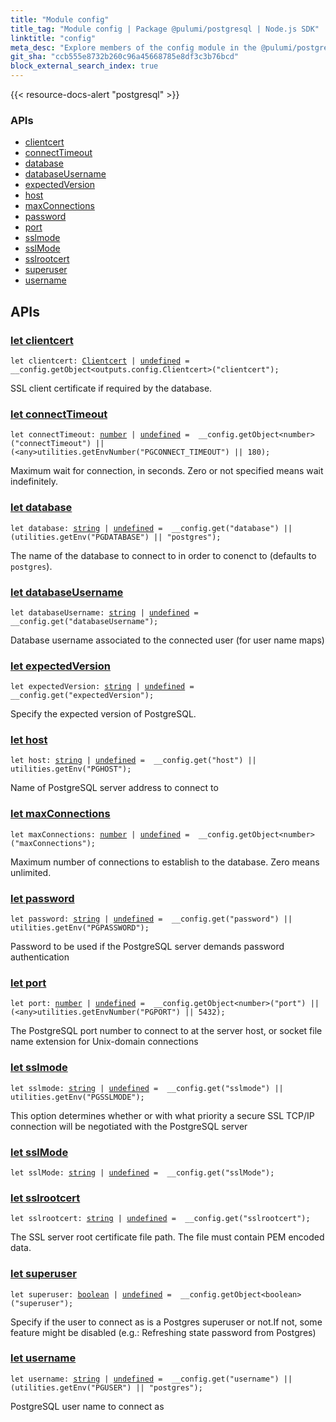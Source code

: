```yaml
---
title: "Module config"
title_tag: "Module config | Package @pulumi/postgresql | Node.js SDK"
linktitle: "config"
meta_desc: "Explore members of the config module in the @pulumi/postgresql package."
git_sha: "ccb555e8732b260c96a45668785e8df3c3b76bcd"
block_external_search_index: true
---
```


<!-- WARNING: this page was generated by a tool. Do not edit it by hand. -->
<!-- To change it, please see https://github.com/pulumi/docs/tree/master/tools/tscdocgen. -->

{{< resource-docs-alert "postgresql" >}}






<h3>APIs</h3>
<ul class="api">
    <li><a href="#clientcert"><span class="symbol api"></span>clientcert</a></li>
    <li><a href="#connectTimeout"><span class="symbol api"></span>connectTimeout</a></li>
    <li><a href="#database"><span class="symbol api"></span>database</a></li>
    <li><a href="#databaseUsername"><span class="symbol api"></span>databaseUsername</a></li>
    <li><a href="#expectedVersion"><span class="symbol api"></span>expectedVersion</a></li>
    <li><a href="#host"><span class="symbol api"></span>host</a></li>
    <li><a href="#maxConnections"><span class="symbol api"></span>maxConnections</a></li>
    <li><a href="#password"><span class="symbol api"></span>password</a></li>
    <li><a href="#port"><span class="symbol api"></span>port</a></li>
    <li><a href="#sslmode"><span class="symbol api"></span>sslmode</a></li>
    <li><a href="#sslMode"><span class="symbol api"></span>sslMode</a></li>
    <li><a href="#sslrootcert"><span class="symbol api"></span>sslrootcert</a></li>
    <li><a href="#superuser"><span class="symbol api"></span>superuser</a></li>
    <li><a href="#username"><span class="symbol api"></span>username</a></li>
</ul>




<h2 id="apis">APIs</h2>
<h3 class="pdoc-module-header" id="clientcert" data-link-title="clientcert">
    <a href="https://github.com/pulumi/pulumi-postgresql/blob/ccb555e8732b260c96a45668785e8df3c3b76bcd/sdk/nodejs/config/vars.ts#L13">
        let <strong>clientcert</strong>
    </a>
</h3>

<pre class="highlight"><code><span class='kd'>let</span> clientcert: <a href='/docs/reference/pkg/nodejs/pulumi/postgresql/types/output/#Clientcert'>Clientcert</a> | <span class='kd'><a href='https://developer.mozilla.org/en-US/docs/Web/JavaScript/Reference/Global_Objects/undefined'>undefined</a></span> = <span class='s2'> __config.getObject&lt;outputs.config.Clientcert&gt;(&#34;clientcert&#34;)</span>;</code></pre>

SSL client certificate if required by the database.

<h3 class="pdoc-module-header" id="connectTimeout" data-link-title="connectTimeout">
    <a href="https://github.com/pulumi/pulumi-postgresql/blob/ccb555e8732b260c96a45668785e8df3c3b76bcd/sdk/nodejs/config/vars.ts#L17">
        let <strong>connectTimeout</strong>
    </a>
</h3>

<pre class="highlight"><code><span class='kd'>let</span> connectTimeout: <span class='kd'><a href='https://developer.mozilla.org/en-US/docs/Web/JavaScript/Reference/Global_Objects/Number'>number</a></span> | <span class='kd'><a href='https://developer.mozilla.org/en-US/docs/Web/JavaScript/Reference/Global_Objects/undefined'>undefined</a></span> = <span class='s2'> __config.getObject&lt;number&gt;(&#34;connectTimeout&#34;) || (&lt;any&gt;utilities.getEnvNumber(&#34;PGCONNECT_TIMEOUT&#34;) || 180)</span>;</code></pre>

Maximum wait for connection, in seconds. Zero or not specified means wait indefinitely.

<h3 class="pdoc-module-header" id="database" data-link-title="database">
    <a href="https://github.com/pulumi/pulumi-postgresql/blob/ccb555e8732b260c96a45668785e8df3c3b76bcd/sdk/nodejs/config/vars.ts#L21">
        let <strong>database</strong>
    </a>
</h3>

<pre class="highlight"><code><span class='kd'>let</span> database: <span class='kd'><a href='https://developer.mozilla.org/en-US/docs/Web/JavaScript/Reference/Global_Objects/String'>string</a></span> | <span class='kd'><a href='https://developer.mozilla.org/en-US/docs/Web/JavaScript/Reference/Global_Objects/undefined'>undefined</a></span> = <span class='s2'> __config.get(&#34;database&#34;) || (utilities.getEnv(&#34;PGDATABASE&#34;) || &#34;postgres&#34;)</span>;</code></pre>

The name of the database to connect to in order to conenct to (defaults to `postgres`).

<h3 class="pdoc-module-header" id="databaseUsername" data-link-title="databaseUsername">
    <a href="https://github.com/pulumi/pulumi-postgresql/blob/ccb555e8732b260c96a45668785e8df3c3b76bcd/sdk/nodejs/config/vars.ts#L25">
        let <strong>databaseUsername</strong>
    </a>
</h3>

<pre class="highlight"><code><span class='kd'>let</span> databaseUsername: <span class='kd'><a href='https://developer.mozilla.org/en-US/docs/Web/JavaScript/Reference/Global_Objects/String'>string</a></span> | <span class='kd'><a href='https://developer.mozilla.org/en-US/docs/Web/JavaScript/Reference/Global_Objects/undefined'>undefined</a></span> = <span class='s2'> __config.get(&#34;databaseUsername&#34;)</span>;</code></pre>

Database username associated to the connected user (for user name maps)

<h3 class="pdoc-module-header" id="expectedVersion" data-link-title="expectedVersion">
    <a href="https://github.com/pulumi/pulumi-postgresql/blob/ccb555e8732b260c96a45668785e8df3c3b76bcd/sdk/nodejs/config/vars.ts#L29">
        let <strong>expectedVersion</strong>
    </a>
</h3>

<pre class="highlight"><code><span class='kd'>let</span> expectedVersion: <span class='kd'><a href='https://developer.mozilla.org/en-US/docs/Web/JavaScript/Reference/Global_Objects/String'>string</a></span> | <span class='kd'><a href='https://developer.mozilla.org/en-US/docs/Web/JavaScript/Reference/Global_Objects/undefined'>undefined</a></span> = <span class='s2'> __config.get(&#34;expectedVersion&#34;)</span>;</code></pre>

Specify the expected version of PostgreSQL.

<h3 class="pdoc-module-header" id="host" data-link-title="host">
    <a href="https://github.com/pulumi/pulumi-postgresql/blob/ccb555e8732b260c96a45668785e8df3c3b76bcd/sdk/nodejs/config/vars.ts#L33">
        let <strong>host</strong>
    </a>
</h3>

<pre class="highlight"><code><span class='kd'>let</span> host: <span class='kd'><a href='https://developer.mozilla.org/en-US/docs/Web/JavaScript/Reference/Global_Objects/String'>string</a></span> | <span class='kd'><a href='https://developer.mozilla.org/en-US/docs/Web/JavaScript/Reference/Global_Objects/undefined'>undefined</a></span> = <span class='s2'> __config.get(&#34;host&#34;) || utilities.getEnv(&#34;PGHOST&#34;)</span>;</code></pre>

Name of PostgreSQL server address to connect to

<h3 class="pdoc-module-header" id="maxConnections" data-link-title="maxConnections">
    <a href="https://github.com/pulumi/pulumi-postgresql/blob/ccb555e8732b260c96a45668785e8df3c3b76bcd/sdk/nodejs/config/vars.ts#L37">
        let <strong>maxConnections</strong>
    </a>
</h3>

<pre class="highlight"><code><span class='kd'>let</span> maxConnections: <span class='kd'><a href='https://developer.mozilla.org/en-US/docs/Web/JavaScript/Reference/Global_Objects/Number'>number</a></span> | <span class='kd'><a href='https://developer.mozilla.org/en-US/docs/Web/JavaScript/Reference/Global_Objects/undefined'>undefined</a></span> = <span class='s2'> __config.getObject&lt;number&gt;(&#34;maxConnections&#34;)</span>;</code></pre>

Maximum number of connections to establish to the database. Zero means unlimited.

<h3 class="pdoc-module-header" id="password" data-link-title="password">
    <a href="https://github.com/pulumi/pulumi-postgresql/blob/ccb555e8732b260c96a45668785e8df3c3b76bcd/sdk/nodejs/config/vars.ts#L41">
        let <strong>password</strong>
    </a>
</h3>

<pre class="highlight"><code><span class='kd'>let</span> password: <span class='kd'><a href='https://developer.mozilla.org/en-US/docs/Web/JavaScript/Reference/Global_Objects/String'>string</a></span> | <span class='kd'><a href='https://developer.mozilla.org/en-US/docs/Web/JavaScript/Reference/Global_Objects/undefined'>undefined</a></span> = <span class='s2'> __config.get(&#34;password&#34;) || utilities.getEnv(&#34;PGPASSWORD&#34;)</span>;</code></pre>

Password to be used if the PostgreSQL server demands password authentication

<h3 class="pdoc-module-header" id="port" data-link-title="port">
    <a href="https://github.com/pulumi/pulumi-postgresql/blob/ccb555e8732b260c96a45668785e8df3c3b76bcd/sdk/nodejs/config/vars.ts#L45">
        let <strong>port</strong>
    </a>
</h3>

<pre class="highlight"><code><span class='kd'>let</span> port: <span class='kd'><a href='https://developer.mozilla.org/en-US/docs/Web/JavaScript/Reference/Global_Objects/Number'>number</a></span> | <span class='kd'><a href='https://developer.mozilla.org/en-US/docs/Web/JavaScript/Reference/Global_Objects/undefined'>undefined</a></span> = <span class='s2'> __config.getObject&lt;number&gt;(&#34;port&#34;) || (&lt;any&gt;utilities.getEnvNumber(&#34;PGPORT&#34;) || 5432)</span>;</code></pre>

The PostgreSQL port number to connect to at the server host, or socket file name extension for Unix-domain connections

<h3 class="pdoc-module-header" id="sslmode" data-link-title="sslmode">
    <a href="https://github.com/pulumi/pulumi-postgresql/blob/ccb555e8732b260c96a45668785e8df3c3b76bcd/sdk/nodejs/config/vars.ts#L51">
        let <strong>sslmode</strong>
    </a>
</h3>

<pre class="highlight"><code><span class='kd'>let</span> sslmode: <span class='kd'><a href='https://developer.mozilla.org/en-US/docs/Web/JavaScript/Reference/Global_Objects/String'>string</a></span> | <span class='kd'><a href='https://developer.mozilla.org/en-US/docs/Web/JavaScript/Reference/Global_Objects/undefined'>undefined</a></span> = <span class='s2'> __config.get(&#34;sslmode&#34;) || utilities.getEnv(&#34;PGSSLMODE&#34;)</span>;</code></pre>

This option determines whether or with what priority a secure SSL TCP/IP connection will be negotiated with the
PostgreSQL server

<h3 class="pdoc-module-header" id="sslMode" data-link-title="sslMode">
    <a href="https://github.com/pulumi/pulumi-postgresql/blob/ccb555e8732b260c96a45668785e8df3c3b76bcd/sdk/nodejs/config/vars.ts#L46">
        let <strong>sslMode</strong>
    </a>
</h3>

<pre class="highlight"><code><span class='kd'>let</span> sslMode: <span class='kd'><a href='https://developer.mozilla.org/en-US/docs/Web/JavaScript/Reference/Global_Objects/String'>string</a></span> | <span class='kd'><a href='https://developer.mozilla.org/en-US/docs/Web/JavaScript/Reference/Global_Objects/undefined'>undefined</a></span> = <span class='s2'> __config.get(&#34;sslMode&#34;)</span>;</code></pre>
<h3 class="pdoc-module-header" id="sslrootcert" data-link-title="sslrootcert">
    <a href="https://github.com/pulumi/pulumi-postgresql/blob/ccb555e8732b260c96a45668785e8df3c3b76bcd/sdk/nodejs/config/vars.ts#L55">
        let <strong>sslrootcert</strong>
    </a>
</h3>

<pre class="highlight"><code><span class='kd'>let</span> sslrootcert: <span class='kd'><a href='https://developer.mozilla.org/en-US/docs/Web/JavaScript/Reference/Global_Objects/String'>string</a></span> | <span class='kd'><a href='https://developer.mozilla.org/en-US/docs/Web/JavaScript/Reference/Global_Objects/undefined'>undefined</a></span> = <span class='s2'> __config.get(&#34;sslrootcert&#34;)</span>;</code></pre>

The SSL server root certificate file path. The file must contain PEM encoded data.

<h3 class="pdoc-module-header" id="superuser" data-link-title="superuser">
    <a href="https://github.com/pulumi/pulumi-postgresql/blob/ccb555e8732b260c96a45668785e8df3c3b76bcd/sdk/nodejs/config/vars.ts#L60">
        let <strong>superuser</strong>
    </a>
</h3>

<pre class="highlight"><code><span class='kd'>let</span> superuser: <span class='kd'><a href='https://developer.mozilla.org/en-US/docs/Web/JavaScript/Reference/Global_Objects/Boolean'>boolean</a></span> | <span class='kd'><a href='https://developer.mozilla.org/en-US/docs/Web/JavaScript/Reference/Global_Objects/undefined'>undefined</a></span> = <span class='s2'> __config.getObject&lt;boolean&gt;(&#34;superuser&#34;)</span>;</code></pre>

Specify if the user to connect as is a Postgres superuser or not.If not, some feature might be disabled (e.g.:
Refreshing state password from Postgres)

<h3 class="pdoc-module-header" id="username" data-link-title="username">
    <a href="https://github.com/pulumi/pulumi-postgresql/blob/ccb555e8732b260c96a45668785e8df3c3b76bcd/sdk/nodejs/config/vars.ts#L64">
        let <strong>username</strong>
    </a>
</h3>

<pre class="highlight"><code><span class='kd'>let</span> username: <span class='kd'><a href='https://developer.mozilla.org/en-US/docs/Web/JavaScript/Reference/Global_Objects/String'>string</a></span> | <span class='kd'><a href='https://developer.mozilla.org/en-US/docs/Web/JavaScript/Reference/Global_Objects/undefined'>undefined</a></span> = <span class='s2'> __config.get(&#34;username&#34;) || (utilities.getEnv(&#34;PGUSER&#34;) || &#34;postgres&#34;)</span>;</code></pre>

PostgreSQL user name to connect as

